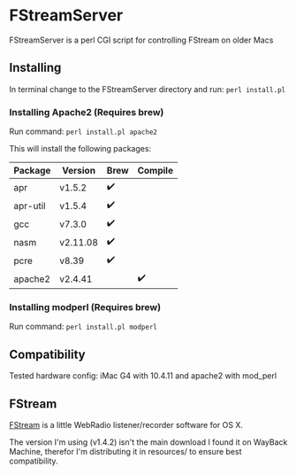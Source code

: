 # FStreamServer

FStreamServer is a perl CGI script for controlling FStream on older Macs

## Installing

In terminal change to the FStreamServer directory and run:
`perl install.pl`

### Installing Apache2 (Requires brew)
Run command: `perl install.pl apache2`

This will install the following packages:

Package | Version | Brew | Compile
--- | --- | --- | ---
apr | v1.5.2 | :heavy_check_mark:  |
apr-util | v1.5.4 | :heavy_check_mark: |
gcc | v7.3.0 | :heavy_check_mark: |
nasm | v2.11.08 | :heavy_check_mark: |
pcre | v8.39 | :heavy_check_mark: |
apache2 | v2.4.41 | | :heavy_check_mark:


### Installing modperl (Requires brew)
Run command: `perl install.pl modperl`

## Compatibility
Tested hardware config: iMac G4 with 10.4.11 and apache2 with mod_perl

## FStream
[FStream](https://www.sourcemac.com/?page=fstream&lang=en) is a little WebRadio listener/recorder software for OS X.

The version I'm using (v1.4.2) isn't the main download I found it on WayBack Machine, therefor I'm distributing it in resources/ to ensure best compatibility.
